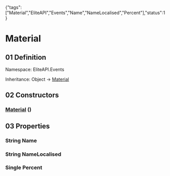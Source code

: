 {"tags":["Material","EliteAPI","Events","Name","NameLocalised","Percent"],"status":1}

# Material

## 01 Definition

Namespace: <span class='code'>EliteAPI.Events</span>

Inheritance: <span class='code'>Object</span> → <span class='code'>[Material](../../EliteAPI/Events/Material.html)</span>

## 02 Constructors

### <span class='code'>[Material](../../EliteAPI/Events/Material.html)</span> ()

## 03 Properties

### <span class='code'>String</span> Name

### <span class='code'>String</span> NameLocalised

### <span class='code'>Single</span> Percent

